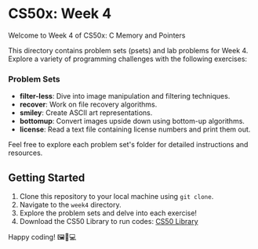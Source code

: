 # CS50x: Week 4

Welcome to Week 4 of CS50x: C Memory and Pointers

This directory contains problem sets (psets) and lab problems for Week 4. Explore a variety of programming challenges with the following exercises:

### Problem Sets
- **filter-less**: Dive into image manipulation and filtering techniques.
- **recover**: Work on file recovery algorithms.
- **smiley**: Create ASCII art representations.
- **bottomup**: Convert images upside down using bottom-up algorithms.
- **license**: Read a text file containing license numbers and print them out.

Feel free to explore each problem set's folder for detailed instructions and resources.

## Getting Started
1. Clone this repository to your local machine using `git clone`.
2. Navigate to the `week4` directory.
3. Explore the problem sets and delve into each exercise!
4. Download the CS50 Library to run codes: [CS50 Library](https://github.com/cs50/libcs50/releases)

Happy coding! 🖼️📄💻

